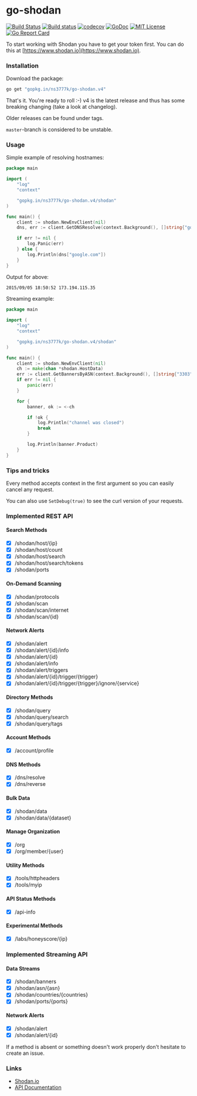# go-shodan
[![Build Status](https://travis-ci.org/ns3777k/go-shodan.svg?branch=master)](https://travis-ci.org/ns3777k/go-shodan)
[![Build status](https://ci.appveyor.com/api/projects/status/wbi5u34k5pokbypj/branch/master?svg=true)](https://ci.appveyor.com/project/ns3777k/go-shodan/branch/master)
[![codecov](https://codecov.io/gh/ns3777k/go-shodan/branch/master/graph/badge.svg)](https://codecov.io/gh/ns3777k/go-shodan)
[![GoDoc](https://godoc.org/github.com/ns3777k/go-shodan/shodan?status.svg)](https://godoc.org/github.com/ns3777k/go-shodan/shodan)
[![MIT License](https://img.shields.io/badge/license-MIT-blue.svg?style=flat)](LICENSE)
[![Go Report Card](https://goreportcard.com/badge/github.com/ns3777k/go-shodan)](https://goreportcard.com/report/github.com/ns3777k/go-shodan)

To start working with Shodan you have to get your token first. You can do this at [https://www.shodan.io](https://www.shodan.io).

### Installation
Download the package:

```bash
go get "gopkg.in/ns3777k/go-shodan.v4"
```

That's it. You're ready to roll :-) v4 is the latest release and thus has some breaking changing (take a look at changelog).

Older releases can be found under tags.

`master`-branch is considered to be unstable.

### Usage

Simple example of resolving hostnames:

```go
package main

import (
	"log"
	"context"

	"gopkg.in/ns3777k/go-shodan.v4/shodan"
)

func main() {
	client := shodan.NewEnvClient(nil)
	dns, err := client.GetDNSResolve(context.Background(), []string{"google.com", "ya.ru"})

	if err != nil {
		log.Panic(err)
	} else {
		log.Println(dns["google.com"])
	}
}
```
Output for above:
```bash
2015/09/05 18:50:52 173.194.115.35
```

Streaming example:

```go
package main

import (
	"log"
	"context"

	"gopkg.in/ns3777k/go-shodan.v4/shodan"
)

func main() {
	client := shodan.NewEnvClient(nil)
	ch := make(chan *shodan.HostData)
	err := client.GetBannersByASN(context.Background(), []string{"3303", "32475"}, ch)
	if err != nil {
		panic(err)
	}

	for {
		banner, ok := <-ch

		if !ok {
			log.Println("channel was closed")
			break
		}

		log.Println(banner.Product)
	}
}
```

### Tips and tricks

Every method accepts context in the first argument so you can easily cancel any request.

You can also use `SetDebug(true)` to see the curl version of your requests.

### Implemented REST API

#### Search Methods
- [x] /shodan/host/{ip}
- [x] /shodan/host/count
- [x] /shodan/host/search
- [x] /shodan/host/search/tokens
- [x] /shodan/ports

#### On-Demand Scanning
- [x] /shodan/protocols
- [x] /shodan/scan
- [x] /shodan/scan/internet
- [x] /shodan/scan/{id}

#### Network Alerts
- [x] /shodan/alert
- [x] /shodan/alert/{id}/info
- [x] /shodan/alert/{id}
- [x] /shodan/alert/info
- [x] /shodan/alert/triggers
- [x] /shodan/alert/{id}/trigger/{trigger}
- [x] /shodan/alert/{id}/trigger/{trigger}/ignore/{service}

#### Directory Methods
- [x] /shodan/query
- [x] /shodan/query/search
- [x] /shodan/query/tags

#### Account Methods
- [x] /account/profile

#### DNS Methods
- [x] /dns/resolve
- [x] /dns/reverse

#### Bulk Data
- [x] /shodan/data
- [x] /shodan/data/{dataset}

#### Manage Organization
- [x] /org
- [x] /org/member/{user}

#### Utility Methods
- [x] /tools/httpheaders
- [x] /tools/myip

#### API Status Methods
- [x] /api-info

#### Experimental Methods
- [x] /labs/honeyscore/{ip}

### Implemented Streaming API

#### Data Streams
- [x] /shodan/banners
- [x] /shodan/asn/{asn}
- [x] /shodan/countries/{countries}
- [x] /shodan/ports/{ports}

#### Network Alerts
- [x] /shodan/alert
- [x] /shodan/alert/{id}

If a method is absent or something doesn't work properly don't hesitate to create an issue.

### Links
* [Shodan.io](http://shodan.io)
* [API Documentation](https://developer.shodan.io/api)
